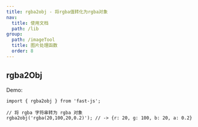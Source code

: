```yaml
---
title: rgba2obj - 将rgba值转化为rgba对象
nav:
  title: 使用文档
  path: /lib
group:
  path: /imageTool
  title: 图片处理函数
  order: 8
---
```


## rgba2Obj

Demo:

```tsx | pure
import { rgba2obj } from 'fast-js';

// 将 rgba 字符串转为 rgba 对象
rgba2obj('rgba(20,100,20,0.2)'); // -> {r: 20, g: 100, b: 20, a: 0.2}
```
